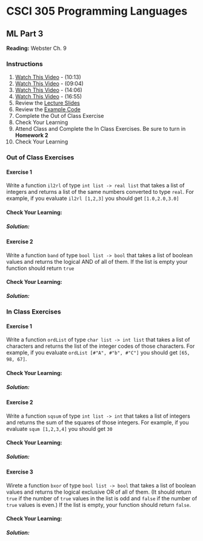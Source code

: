 # CSCI 305 Programming Languages

## ML Part 3

**Reading:** Webster Ch. 9

### Instructions
1. [Watch This Video](https://youtu.be/qZPI0XoMMMM) - (10:13)
2. [Watch This Video](https://youtu.be/yJNijroIS08) - (09:04)
3. [Watch This Video](https://youtu.be/hINWEjgrWGg) - (14:06)
4. [Watch This Video](https://youtu.be/g7D7OIk16dQ) - (16:55)
5. Review the [Lecture Slides](slides/Lecture18.pdf)
6. Review the [Example Code](https://github.com/CSCI305/csci305-ml-examples/blob/master/ml3.sml)
7. Complete the Out of Class Exercise
8. Check Your Learning
9. Attend Class and Complete the In Class Exercises. Be sure to turn in **Homework 2**
10. Check Your Learning

### Out of Class Exercises

#### Exercise 1
Write a function `il2rl` of type `int list -> real list` that takes a list of integers and returns a list of the same numbers converted to type `real`. For example, if you evaluate `il2rl [1,2,3]` you should get `[1.0,2.0,3.0]`

#### Check Your Learning:

##### Solution:

#### Exercise 2
Write a function `band` of type `bool list -> bool` that takes a list of boolean values and returns the logical AND of all of them. If the list is empty your function should return `true`

#### Check Your Learning:

##### Solution:

### In Class Exercises

#### Exercise 1
Write a function `ordList` of type `char list -> int list` that takes a list of characters and returns the list of the integer codes of those characters. For example, if you evaluate `ordList [#"A", #"b", #"C"]` you should get `[65, 98, 67]`.

#### Check Your Learning:

##### Solution:

#### Exercise 2
Write a function `sqsum` of type `int list -> int` that takes a list of integers and returns the sum of the squares of those integers. For example, if you evaluate `squm [1,2,3,4]` you should get `30`

#### Check Your Learning:

##### Solution:

#### Exercise 3
Wirete a function `bxor` of type `bool list -> bool` that takes a list of boolean values and returns the logical exclusive OR of all of them. (It should return `true` if the number of `true` values in the list is odd and `false` if the number of `true` values is even.) If the list is empty, your function should return `false`.

#### Check Your Learning:

##### Solution:
